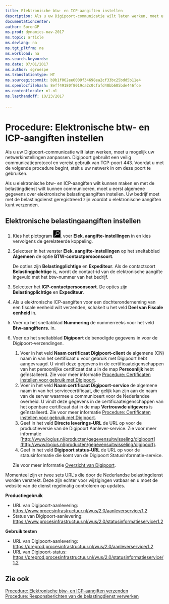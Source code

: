 ```yaml
---
title: Elektronische btw- en ICP-aangiften instellen
description: Als u uw Digipoort-communicatie wilt laten werken, moet u mogelijk uw netwerkinstellingen aanpassen. Digipoort gebruikt een veilig communicatieprotocol en vereist gebruik van TCP-poort 443.
documentationcenter: 
author: SorenGP
ms.prod: dynamics-nav-2017
ms.topic: article
ms.devlang: na
ms.tgt_pltfrm: na
ms.workload: na
ms.search.keywords: 
ms.date: 07/01/2017
ms.author: sgroespe
ms.translationtype: HT
ms.sourcegitcommit: b9b1f062ee6009f34698ea2cf33bc25bdd5b11e4
ms.openlocfilehash: 8eff49180f8019ca2c0cfafd48bb605bde446fce
ms.contentlocale: nl-nl
ms.lasthandoff: 10/23/2017

---
```

# <a name="how-to-set-up-electronic-vat-and-icp-declarations"></a>Procedure: Elektronische btw- en ICP-aangiften instellen
Als u uw Digipoort-communicatie wilt laten werken, moet u mogelijk uw netwerkinstellingen aanpassen. Digipoort gebruikt een veilig communicatieprotocol en vereist gebruik van TCP-poort 443. Voordat u met de volgende procedure begint, stelt u uw netwerk in om deze poort te gebruiken.  

Als u elektronische btw- en ICP-aangiften wilt kunnen maken en met de belastingdienst wilt kunnen communiceren, moet u eerst algemene gegevens over elektronische belastingaangiften instellen. Uw bedrijf moet met de belastingdienst geregistreerd zijn voordat u elektronische aangiften kunt verzenden.  

## <a name="to-set-up-electronic-tax-declarations"></a>Elektronische belastingaangiften instellen  

1.  Kies het pictogram ![Pictogram Zoeken naar pagina of rapport](../../media/ui-search/search_small.png "Pictogram Zoeken naar pagina of rapport"), voer **Elek. aangifte-instellingen** in en kies vervolgens de gerelateerde koppeling.  
2.  Selecteer in het venster **Elek. aangifte-instellingen** op het sneltabblad **Algemeen** de optie **BTW-contactpersoonsoort**.

    De opties zijn **Belastingplichtige** en **Expediteur**. Als de contactsoort **Belastingplichtige** is, wordt de contact-id van de elektronische aangifte ingevuld met het btw-nummer van het bedrijf.  

3.  Selecteer het **ICP-contactpersoonsoort**. De opties zijn **Belastingplichtige** en **Expediteur**.  
4.  Als u elektronische ICP-aangiften voor een dochteronderneming van een fiscale eenheid wilt verzenden, schakelt u het veld **Deel van Fiscale eenheid** in.  
5.  Voer op het sneltabblad **Nummering** de nummerreeks voor het veld **Btw-aangiftenrs.** in.  
6.  Voer op het sneltabblad **Digipoort** de benodigde gegevens in voor de Digipoort-verzendingen.  

    1.  Voer in het veld **Naam certificaat Digipoort-client** de algemene (CN) naam in van het certificaat u voor gebruik met Digipoort hebt aangevraagd. U vindt deze gegevens in de certificaateigenschappen van het persoonlijke certificaat dat u in de map **Persoonlijk** hebt geïnstalleerd. Zie voor meer informatie [Procedure: Certificaten instellen voor gebruik met Digipoort](how-to-set-up-certificates-for-use-with-digipoort.md).  
    2.  Voer in het veld **Naam certificaat Digipoort-service** de algemene naam in van het servicecertificaat, die gelijk kan zijn aan de naam van de server waarmee u communiceert voor de Nederlandse overheid. U vindt deze gegevens in de certificaateigenschappen van het openbare certificaat dat in de map **Vertrouwde uitgevers** is geïnstalleerd. Zie voor meer informatie [Procedure: Certificaten instellen voor gebruik met Digipoort](how-to-set-up-certificates-for-use-with-digipoort.md).  
    3.  Geef in het veld **Directe leverings-URL** de URL op voor de productieversie van de Digipoort Aanlever-service. Zie voor meer informatie [http://www.logius.nl/producten/gegevensuitwisseling/digipoort](http://www.logius.nl/producten/gegevensuitwisseling/digipoort).  
    4.  Geef in het veld **Digipoort status-URL** de URL op voor de statusinformatie die komt van de Digipoort Statusinformatie-service.  

    Zie voor meer informatie [Overzicht van Digipoort](digipoort-overview.md).  

Momenteel zijn er twee sets URL's die door de Nederlandse belastingdienst worden verstrekt. Deze zijn echter voor wijzigingen vatbaar en u moet de website van de dienst regelmatig controleren op updates.  

**Productiegebruik**  

- URL van Digipoort-aanlevering: https://www.procesinfrastructuur.nl/wus/2.0/aanleverservice/1.2  
- Status van Digipoort-aanlevering: https://www.procesinfrastructuur.nl/wus/2.0/statusinformatieservice/1.2  

**Gebruik testen**  

- URL van Digipoort-aanlevering: https://preprod.procesinfrastructuur.nl/wus/2.0/aanleverservice/1.2  
- URL van Digipoort-status: https://preprod.procesinfrastructuur.nl/wus/2.0/statusinformatieservice/1.2  

## <a name="see-also"></a>Zie ook  
 [Procedure: Elektronische btw- en ICP-aangiften verzenden](how-to-submit-electronic-vat-and-icp-declarations.md)   
 [Procedure: Responsberichten van de belastingdienst verwerken](how-to-process-response-messages-from-tax-authorities.md)

